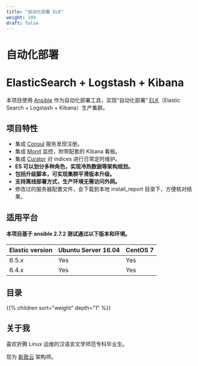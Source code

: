 ```yaml
---
title: "自动化部署 ELK"
weight: 100
draft: false
---
```


# 自动化部署
# ElasticSearch + Logstash + Kibana

本项目使用 [Ansible](https://www.ansible.com/) 作为自动化部署工具，实现“自动化部署” [ELK](https://www.elastic.co/)（Elastic Search + Logstash + Kibana）生产集群。

## 项目特性

* 集成 [Consul](https://www.consul.io/) 服务发现注册。
* 集成 [Monit](https://mmonit.com/monit/) 监控，附带配套的 Kibana 看板。
* 集成 [Curator](https://www.elastic.co/guide/en/elasticsearch/client/curator/current/index.html) 对 indices 进行日常定时维护。
* **ES 可以划分多种角色，实现冷热数据等架构规划。**
* **包括升级脚本，可实现集群平滑版本升级。**
* **支持离线部署方式，生产环境无需访问外网。**
* 修改过的服务器配置文件，会下载到本地 install_report 目录下，方便核对结果。

## 适用平台
#### 本项目基于 ansible 2.7.2 测试通过以下版本和环境。

| Elastic version | Ubuntu Server 16.04 | CentOS 7 |
| --------------- | ------------------- | -------- |
| 6.5.x           | Yes                 | Yes      |
| 6.4.x           | Yes                 | Yes      |

## 目录
{{% children sort="weight" depth="1" %}}

## 关于我

喜欢折腾 Linux 运维的汉语言文学师范专科毕业生。

现为 [新致云](https://cloud.newtouch.com/) 架构师。
